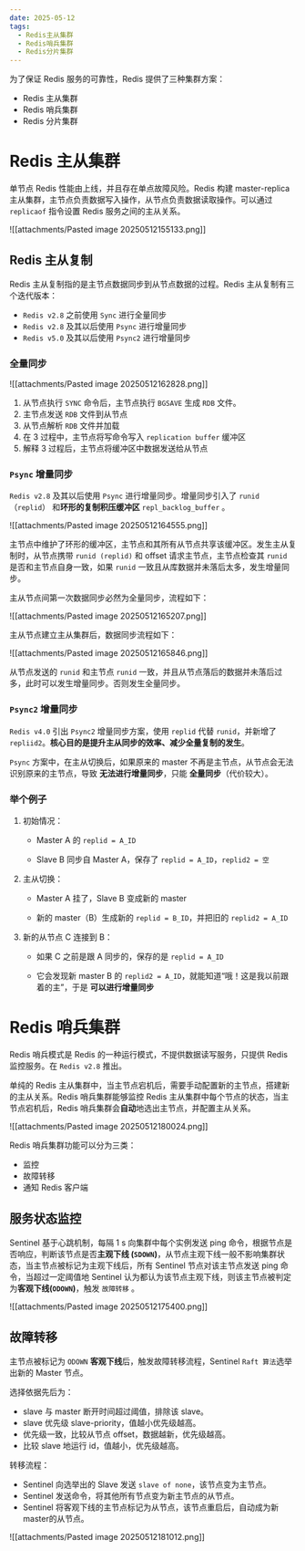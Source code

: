```yaml
---
date: 2025-05-12
tags:
  - Redis主从集群
  - Redis哨兵集群
  - Redis分片集群
---
```

为了保证 Redis 服务的可靠性，Redis 提供了三种集群方案：

- Redis 主从集群
- Redis 哨兵集群
- Redis 分片集群

# Redis 主从集群

单节点 Redis 性能由上线，并且存在单点故障风险。Redis 构建 master-replica 主从集群，主节点负责数据写入操作，从节点负责数据读取操作。可以通过 `replicaof` 指令设置 Redis 服务之间的主从关系。

![[attachments/Pasted image 20250512155133.png]]

## Redis 主从复制

Redis 主从复制指的是主节点数据同步到从节点数据的过程。Redis 主从复制有三个迭代版本：

- `Redis v2.8` 之前使用 `Sync` 进行全量同步 
- `Redis v2.8` 及其以后使用 `Psync` 进行增量同步
- `Redis v5.0` 及其以后使用 `Psync2` 进行增量同步

### 全量同步

![[attachments/Pasted image 20250512162828.png]]

1. 从节点执行 `SYNC` 命令后，主节点执行 `BGSAVE` 生成 `RDB` 文件。
2. 主节点发送 `RDB` 文件到从节点
3. 从节点解析 `RDB` 文件并加载
4. 在 3 过程中，主节点将写命令写入 `replication buffer` 缓冲区
5. 解释 3 过程后，主节点将缓冲区中数据发送给从节点

### `Psync` 增量同步

`Redis v2.8` 及其以后使用 `Psync` 进行增量同步。增量同步引入了 `runid`（`replid`） 和**环形的复制积压缓冲区** `repl_backlog_buffer` 。

![[attachments/Pasted image 20250512164555.png]]

主节点中维护了环形的缓冲区，主节点和其所有从节点共享该缓冲区。发生主从复制时，从节点携带 `runid (replid)` 和 offset 请求主节点，主节点检查其 `runid` 是否和主节点自身一致，如果 `runid` 一致且从库数据并未落后太多，发生增量同步。

主从节点间第一次数据同步必然为全量同步，流程如下：

![[attachments/Pasted image 20250512165207.png]]

主从节点建立主从集群后，数据同步流程如下：

![[attachments/Pasted image 20250512165846.png]]

从节点发送的 `runid` 和主节点 `runid` 一致，并且从节点落后的数据并未落后过多，此时可以发生增量同步。否则发生全量同步。

### `Psync2` 增量同步

`Redis v4.0` 引出 `Psync2` 增量同步方案，使用 `replid` 代替  `runid`，并新增了 `repliid2`。**核心目的是提升主从同步的效率、减少全量复制的发生**。

`Psync` 方案中，在主从切换后，如果原来的 master 不再是主节点，从节点会无法识别原来的主节点，导致 **无法进行增量同步**，只能 **全量同步**（代价较大）。

### 举个例子

1. 初始情况：
    
    - Master A 的 `replid = A_ID`
        
    - Slave B 同步自 Master A，保存了 `replid = A_ID`，`replid2 = 空`
        
2. 主从切换：
    
    - Master A 挂了，Slave B 变成新的 master
        
    - 新的 master（B）生成新的 `replid = B_ID`，并把旧的 `replid2 = A_ID`
        
3. 新的从节点 C 连接到 B：
    
    - 如果 C 之前是跟 A 同步的，保存的是 `replid = A_ID`
        
    - 它会发现新 master B 的 `replid2 = A_ID`，就能知道“哦！这是我以前跟着的主”，于是 **可以进行增量同步**

# Redis 哨兵集群

Redis 哨兵模式是 Redis 的一种运行模式，不提供数据读写服务，只提供 Redis 监控服务。在 `Redis v2.8` 推出。

单纯的 Redis 主从集群中，当主节点宕机后，需要手动配置新的主节点，搭建新的主从关系。Redis 哨兵集群能够监控 Redis 主从集群中每个节点的状态，当主节点宕机后，Redis 哨兵集群会**自动**地选出主节点，并配置主从关系。

![[attachments/Pasted image 20250512180024.png]]

Redis 哨兵集群功能可以分为三类：

- 监控
- 故障转移
- 通知 Redis 客户端

## 服务状态监控

Sentinel 基于心跳机制，每隔 1 s 向集群中每个实例发送 ping 命令，根据节点是否响应，判断该节点是否**主观下线 (`SDOWN`)**，从节点主观下线一般不影响集群状态，当主节点被标记为主观下线后，所有 Sentinel 节点对该主节点发送 ping 命令，当超过一定阈值地 Sentinel 认为都认为该节点主观下线，则该主节点被判定为**客观下线(`ODOWN`)**，触发 `故障转移` 。

![[attachments/Pasted image 20250512175400.png]]

## 故障转移

主节点被标记为 `ODOWN` **客观下线**后，触发故障转移流程，Sentinel `Raft 算法`选举出新的 Master 节点。

选择依据先后为：

- slave 与 master 断开时间超过阈值，排除该 slave。
- slave 优先级 slave-priority，值越小优先级越高。
- 优先级一致，比较从节点 offset，数据越新，优先级越高。
- 比较 slave 地运行 id，值越小，优先级越高。

转移流程：
- Sentinel 向选举出的 Slave 发送 `slave of none`，该节点变为主节点。
- Sentinel 发送命令，将其他所有节点变为新主节点的从节点。
- Sentinel 将客观下线的主节点标记为从节点，该节点重启后，自动成为新 master的从节点。

![[attachments/Pasted image 20250512181012.png]]

